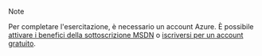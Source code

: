 > [!NOTE]
> Per completare l'esercitazione, è necessario un account Azure. È possibile [attivare i benefici della sottoscrizione MSDN](https://azure.microsoft.com/pricing/member-offers/msdn-benefits-details/?WT.mc_id=A85619ABF) o [iscriversi per un account gratuito](https://azure.microsoft.com/pricing/free-trial/?WT.mc_id=A85619ABF).
> 
> 

